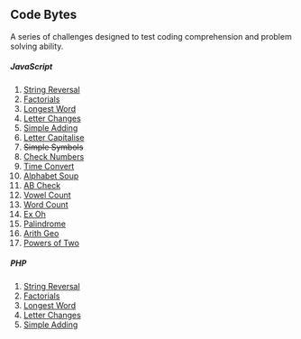 ## Code Bytes

A series of challenges designed to test coding comprehension and problem solving ability.

##### JavaScript
1. [String Reversal](https://github.com/Ash-Lee/CodeBytes/blob/master/1%20-%20String%20Reversal.js)
2. [Factorials](https://github.com/Ash-Lee/CodeBytes/blob/master/2%20-%20Factorials.js)
3. [Longest Word](https://github.com/Ash-Lee/CodeBytes/blob/master/3%20-%20Longest%20Word.js)
4. [Letter Changes](https://github.com/Ash-Lee/CodeBytes/blob/master/4%20-%20Letter%20Changes.js)
5. [Simple Adding](https://github.com/Ash-Lee/CodeBytes/blob/master/5%20-%20Simple%20Adding.js)
6. [Letter Capitalise](https://github.com/Ash-Lee/CodeBytes/blob/master/6%20-%20Letter%20Capitalise.js)
7. <s>Simple Symbols</s>
8. [Check Numbers](https://github.com/Ash-Lee/CodeBytes/blob/master/8%20-%20Check%20Number.js)
9. [Time Convert](https://github.com/Ash-Lee/CodeBytes/blob/master/9%20-%20Time%20Convert.js)
10. [Alphabet Soup](https://github.com/Ash-Lee/CodeBytes/blob/master/10%20-%20Alphabet%20Soup.js)
11. [AB Check](https://github.com/Ash-Lee/CodeBytes/blob/master/11%20-%20AB%20Check.js)
12. [Vowel Count](https://github.com/Ash-Lee/CodeBytes/blob/master/12%20-%20Vowel%20Count.js)
13. [Word Count](https://github.com/Ash-Lee/CodeBytes/blob/master/13%20-%20Word%20Count.js)
14. [Ex Oh](https://github.com/Ash-Lee/CodeBytes/blob/master/14%20-%20Ex%20Oh.js)
15. [Palindrome](https://github.com/Ash-Lee/CodeBytes/blob/master/15%20-%20Palindrome.js)
16. [Arith Geo](https://github.com/Ash-Lee/CodeBytes/blob/master/16%20-%20Arith%20Geo.js)
17. [Powers of Two]()

##### PHP
1. [String Reversal]()
2. [Factorials]()
3. [Longest Word]()
4. [Letter Changes]()
5. [Simple Adding]()